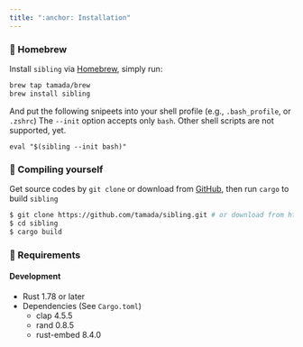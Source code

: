 ```yaml
---
title: ":anchor: Installation"
---
```


### :beer: Homebrew

Install `sibling` via [Homebrew](https://brew.sh), simply run:

```sh
brew tap tamada/brew
brew install sibling
```

And put the following snipeets into your shell profile (e.g., `.bash_profile`, or `.zshrc`)
The `--init` option accepts only `bash`.
Other shell scripts are not supported, yet.

```shell
eval "$(sibling --init bash)"
```

### :muscle: Compiling yourself

Get source codes by `git clone` or download from [GitHub](https://github.com/tamada/sibling),
then run `cargo` to build `sibling`

```sh
$ git clone https://github.com/tamada/sibling.git # or download from https://github.com/tamada/sibling
$ cd sibling
$ cargo build
```

### :briefcase: Requirements

#### Development

- Rust 1.78 or later
- Dependencies (See `Cargo.toml`)
  - clap 4.5.5
  - rand 0.8.5
  - rust-embed 8.4.0
